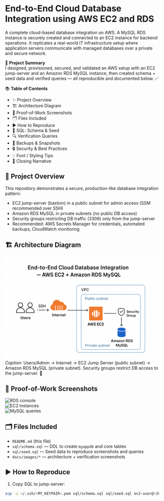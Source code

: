 # End-to-End Cloud Database Integration using AWS EC2 and RDS

A complete cloud-based database integration on AWS. A MySQL RDS instance is securely created and connected to an EC2 instance for backend operations. It replicates a real-world IT infrastructure setup where application servers communicate with managed databases over a private and secure network.

🌟 **Project Summary**  
I designed, provisioned, secured, and validated an AWS setup with an EC2 jump-server and an Amazon RDS MySQL instance, then created schema + seed data and verified queries — all reproducible and documented below. ✅

📚 **Table of Contents**  
- ✨ Project Overview  
- 🏗 Architecture Diagram  
- 📸 Proof-of-Work Screenshots  
- 🗂 Files Included  
- ▶️ How to Reproduce  
- 🧾 SQL: Schema & Seed  
- 🔍 Verification Queries  
- 🛟 Backups & Snapshots  
- 🔒 Security & Best Practices  
- 💡 Font / Styling Tips  
- 🧭 Closing Narrative

## 🎯 Project Overview
This repository demonstrates a secure, production-like database integration pattern:  
- EC2 jump-server (bastion) in a public subnet for admin access (SSM recommended over SSH)  
- Amazon RDS MySQL in private subnets (no public DB access)  
- Security groups restricting DB traffic (3306) only from the jump-server  
- Recommended: AWS Secrets Manager for credentials, automated backups, CloudWatch monitoring

## 🏗 Architecture Diagram
![Architecture diagram — EC2 + RDS](https://github.com/Naveen15github/End-to-End-Cloud-Database-Integration-using-AWS-EC2-and-RDS/blob/5d986faf85493f8d72c0b90a76496ccac216cff5/ChatGPT%20Image%20Oct%2022%2C%202025%2C%2001_51_38%20PM.png)  
*Caption:* Users/Admin → Internet → EC2 Jump Server (public subnet) → Amazon RDS MySQL (private subnet). Security groups restrict DB access to the jump-server. 🔐

## 📸 Proof-of-Work Screenshots
![RDS console](docs/images/6-rds-console.png)  
![EC2 instances](docs/images/7-ec2-instances.png)  
![MySQL queries](docs/images/8-mysql-queries.png)

## 🗂 Files Included
- `README.md` (this file)  
- `sql/schema.sql` — DDL to create `myappdb` and core tables  
- `sql/seed.sql` — Seed data to reproduce screenshots and queries  
- `docs/images/*` — architecture + verification screenshots

## ▶️ How to Reproduce
1. Copy SQL to jump-server:  
```bash
scp -i ~/.ssh/<MY_KEYPAIR>.pem sql/schema.sql sql/seed.sql ec2-user@<JUMP_IP>:/home/ec2-user/
